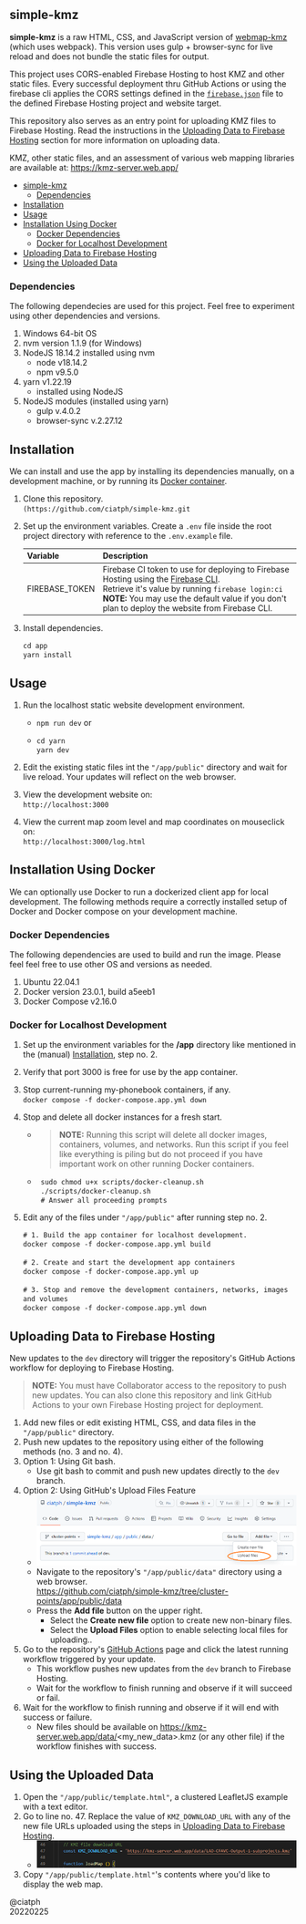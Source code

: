 ## simple-kmz

**simple-kmz** is a raw HTML, CSS, and JavaScript version of [webmap-kmz](https://github.com/ciatph/webmap-kmz) (which uses webpack). This version uses gulp + browser-sync for live reload and does not bundle the static files for output.

This project uses CORS-enabled Firebase Hosting to host KMZ and other static files. Every successful deployment thru GitHub Actions or using the firebase cli applies the CORS settings defined in the [`firebase.json`](/firebase.json) file to the defined Firebase Hosting project and website target.

This repository also serves as an entry point for uploading KMZ files to Firebase Hosting. Read the instructions in the [Uploading Data to Firebase Hosting](#uploading-data-to-firebase-hosting) section for more information on uploading data.

KMZ, other static files, and an assessment of various web mapping libraries are available at: https://kmz-server.web.app/

- [simple-kmz](#simple-kmz)
  - [Dependencies](#dependencies)
- [Installation](#installation)
- [Usage](#usage)
- [Installation Using Docker](#installation-using-docker)
  - [Docker Dependencies](#docker-dependencies)
  - [Docker for Localhost Development](#docker-for-localhost-development)
- [Uploading Data to Firebase Hosting](#uploading-data-to-firebase-hosting)
- [Using the Uploaded Data](#using-the-uploaded-data)

### Dependencies

The following dependecies are used for this project. Feel free to experiment using other dependencies and versions.

1. Windows 64-bit OS
2. nvm version 1.1.9 (for Windows)
3. NodeJS 18.14.2 installed using nvm
   - node v18.14.2
   - npm v9.5.0
4. yarn v1.22.19
   - installed using NodeJS
5. NodeJS modules (installed using yarn)
   - gulp v.4.0.2
   - browser-sync v.2.27.12

## Installation

We can install and use the app by installing its dependencies manually, on a development machine, or by running its [Docker container](#installation-using-docker).

1. Clone this repository.<br>
`(https://github.com/ciatph/simple-kmz.git`

2. Set up the environment variables. Create a `.env` file inside the root project directory with reference to the `.env.example` file.

   | Variable       | Description                                                                                                                                                                                                                                                                             |
   | -------------- | --------------------------------------------------------------------------------------------------------------------------------------------------------------------------------------------------------------------------------------------------------------------------------------- |
   | FIREBASE_TOKEN | Firebase CI token to use for deploying to Firebase Hosting using the [Firebase CLI](https://firebase.google.com/docs/cli).<br>Retrieve it's value by running `firebase login:ci`<br> **NOTE:** You may use the default value if you don't plan to deploy the website from Firebase CLI. |

3. Install dependencies.<br>
   ```
   cd app
   yarn install
   ```

## Usage

1. Run the localhost static website development environment.<br>
   - `npm run dev` or
   - ```
     cd yarn
     yarn dev
     ```

2. Edit the existing static files int the `"/app/public"` directory and wait for live reload. Your updates will reflect on the web browser.

3. View the development website on:<br>
`http://localhost:3000`

4. View the current map zoom level and map coordinates on mouseclick on:<br>
`http://localhost:3000/log.html`

## Installation Using Docker

We can optionally use Docker to run a dockerized client app for local development. The following methods require a correctly installed setup of Docker and Docker compose on your development machine.

### Docker Dependencies

The following dependencies are used to build and run the image. Please feel feel free to use other OS and versions as needed.

1. Ubuntu 22.04.1
2. Docker version 23.0.1, build a5eeb1
3. Docker Compose v2.16.0

### Docker for Localhost Development

1. Set up the environment variables for the **/app** directory like mentioned in the (manual) [Installation](#installation), step no. 2.

2. Verify that port 3000 is free for use by the app container.

3. Stop current-running my-phonebook containers, if any.<br>
`docker compose -f docker-compose.app.yml down`

4. Stop and delete all docker instances for a fresh start.<br>
   - > **NOTE:** Running this script will delete all docker images, containers, volumes, and networks. Run this script if you feel like everything is piling but do not proceed if you have important work on other running Docker containers.
   - ```
      sudo chmod u+x scripts/docker-cleanup.sh
      ./scripts/docker-cleanup.sh
      # Answer all proceeding prompts
      ```

5. Edit any of the files under `"/app/public"` after running step no. 2.
   ```
   # 1. Build the app container for localhost development.
   docker compose -f docker-compose.app.yml build

   # 2. Create and start the development app containers
   docker compose -f docker-compose.app.yml up

   # 3. Stop and remove the development containers, networks, images and volumes
   docker compose -f docker-compose.app.yml down
   ```

## Uploading Data to Firebase Hosting

New updates to the `dev` directory will trigger the repository's GitHub Actions workflow for deploying to Firebase Hosting.

> **NOTE:** You must have Collaborator access to the repository to push new updates. You can also clone this repository and link GitHub Actions to your own Firebase Hosting project for deployment.

1. Add new files or edit existing HTML, CSS, and data files in the `"/app/public"` directory.<br>
2. Push new updates to the repository using either of the following methods (no. 3 and no. 4).
3. Option 1: Using Git bash.
   - Use git bash to commit and push new updates directly to the `dev` branch.
4. Option 2: Using GitHub's Upload Files Feature
   - ![upload-files](/app/public/assets/images/add-file.png)
   - Navigate to the repository's `"/app/public/data"` directory using a web browser.<br>
https://github.com/ciatph/simple-kmz/tree/cluster-points/app/public/data
   - Press the **Add file** button on the upper right.
      - Select the **Create new file** option to create new non-binary files.
      - Select the **Upload Files** option to enable selecting local files for uploading..
5. Go to the repository's [GitHub Actions](https://github.com/ciatph/simple-kmz/actions) page and click the latest running workflow triggered by your update.
   - This workflow pushes new updates from the `dev` branch to Firebase Hosting.
   - Wait for the workflow to finish running and observe if it will succeed or fail.
6. Wait for the workflow to finish running and observe if it will end with success or failure.
   - New files should be available on https://kmz-server.web.app/data/<my_new_data>.kmz (or any other file) if the workflow finishes with success.

## Using the Uploaded Data

1. Open the `"/app/public/template.html"`, a clustered LeafletJS example with a text editor.
2. Go to line no. 47. Replace the value of `KMZ_DOWNLOAD_URL` with any of the new file URLs uploaded using the steps in [Uploading Data to Firebase Hosting](#uploading-data-to-firebase-hosting).
   - ![line47](/app/public/assets/images/line47.PNG)
3. Copy `"/app/public/template.html"`'s contents where you'd like to display the web map.

@ciatph<br>
20220225
